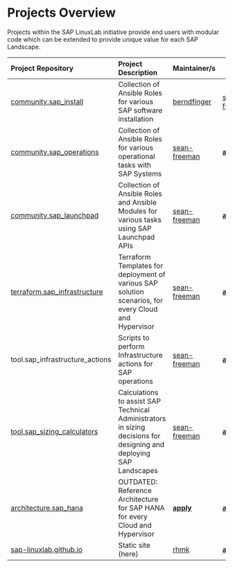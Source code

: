 # Projects Overview

Projects within the SAP LinuxLab initiative provide end users with modular code which can be extended to provide unique value for each SAP Landscape.

| Project Repository | Project Description | Maintainer/s |  |
|:---|:---|:---|:---|
| [community.sap_install](https://github.com/sap-linuxlab/community.sap_install) | Collection of Ansible Roles for various SAP software installation | [berndfinger](https://github.com/berndfinger) | [sean-freeman](https://github.com/sean-freeman) |
| [community.sap_operations](https://github.com/sap-linuxlab/community.sap_operations) | Collection of Ansible Roles for various operational tasks with SAP Systems | [sean-freeman](https://github.com/sean-freeman) | **[apply](form_request_apply_as_maintainer.md)** |
| [community.sap_launchpad](https://github.com/sap-linuxlab/community.sap_launchpad) | Collection of Ansible Roles and Ansible Modules for various tasks using SAP Launchpad APIs | [sean-freeman](https://github.com/sean-freeman) | **[apply](form_request_apply_as_maintainer.md)** |
| [terraform.sap_infrastructure](https://github.com/sap-linuxlab/terraform.sap_infrastructure) | Terraform Templates for deployment of various SAP solution scenarios, for every Cloud and Hypervisor | [sean-freeman](https://github.com/sean-freeman) | **[apply](form_request_apply_as_maintainer.md)** |
| tool.sap_infrastructure_actions | Scripts to perform Infrastructure actions for SAP operations | [sean-freeman](https://github.com/sean-freeman) | **[apply](form_request_apply_as_maintainer.md)** |
| [tool.sap_sizing_calculators](https://github.com/sap-linuxlab/tool.sap_sizing_calculators) | Calculations to assist SAP Technical Administrators in sizing decisions for designing and deploying SAP Landscapes | [sean-freeman](https://github.com/sean-freeman) | **[apply](form_request_apply_as_maintainer.md)** |
| [architecture.sap_hana](https://github.com/sap-linuxlab/architecture.sap_hana) | OUTDATED: Reference Architecture for SAP HANA for every Cloud and Hypervisor | **[apply](form_request_apply_as_maintainer.md)** | **[apply](form_request_apply_as_maintainer.md)** |
| [sap-linuxlab.github.io](https://github.com/sap-linuxlab/sap-linuxlab.github.io) | Static site (here) | [rhmk](https://github.com/rhmk) | **[apply](form_request_apply_as_maintainer.md)** |


<!--- autogenerate from repo/maintainers.md or meta.md --->
<!--- maybe add additional field description --->

